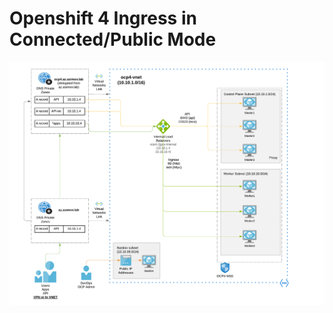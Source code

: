 # Openshift 4 Ingress in Connected/Public Mode

 <img align="center" width="750" src="pics/ingress_private.png">
